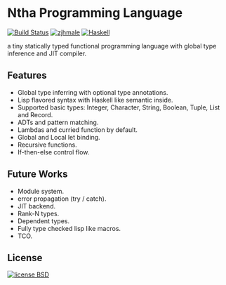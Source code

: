 # Ntha Programming Language

[![Build Status](https://travis-ci.org/zjhmale/Ntha.svg?branch=master)](https://travis-ci.org/zjhmale/Ntha)
[![zjhmale](http://b.repl.ca/v1/author-@zjhmale-blue.png)](https://github.com/zjhmale)
[![Haskell](http://b.repl.ca/v1/language-Haskell-red.png)](https://en.wikipedia.org/wiki/Haskell_(programming_language))

a tiny statically typed functional programming language with global type inference and JIT compiler.

## Features

* Global type inferring with optional type annotations.
* Lisp flavored syntax with Haskell like semantic inside.
* Supported basic types: Integer, Character, String, Boolean, Tuple, List and Record.
* ADTs and pattern matching.
* Lambdas and curried function by default.
* Global and Local let binding.
* Recursive functions.
* If-then-else control flow.

## Future Works

* Module system.
* error propagation (try / catch).
* JIT backend.
* Rank-N types.
* Dependent types.
* Fully type checked lisp like macros.
* TCO.

## License

[![license BSD](http://b.repl.ca/v1/license-BSD-orange.png)](https://en.wikipedia.org/wiki/BSD_licenses)

